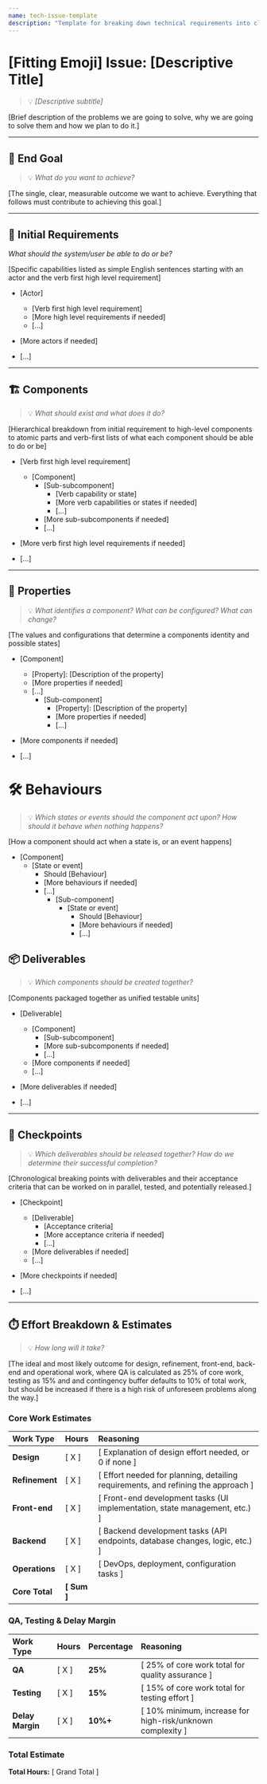 ```yaml
---
name: tech-issue-template
description: "Template for breaking down technical requirements into clear, actionable work items. Use when planning software features, system improvements, automation, or technical debt."
---
```

# [Fitting Emoji] Issue: [Descriptive Title]
> 💡 *[Descriptive subtitle]*

[Brief description of the problems we are going to solve, why we are going to solve them and how we plan to do it.]

---

## 🎯 End Goal
> 💡 *What do you want to achieve?*

[The single, clear, measurable outcome we want to achieve. Everything that follows must contribute to achieving this goal.]

---

## 📝 Initial Requirements
*What should the system/user be able to do or be?*

[Specific capabilities listed as simple English sentences starting with an actor and the verb first high level requirement]

- [Actor]
    - [Verb first high level requirement]
    - [More high level requirements if needed]
    - [...]

- [More actors if needed]

- [...]

---

## 🏗️ Components
> 💡 *What should exist and what does it do?*

[Hierarchical breakdown from initial requirement to high-level components to atomic parts and verb-first lists of what each component should be able to do or be]

- [Verb first high level requirement]
    - [Component]
        - [Sub-subcomponent]
            - [Verb capability or state]
            - [More verb capabilities or states if needed]
            - [...]
        - [More sub-subcomponents if needed]
        - [...]

- [More verb first high level requirements if needed]

- [...]

---

## 📝 Properties
> 💡 *What identifies a component? What can be configured? What can change?*

[The values and configurations that determine a components identity and possible states]

- [Component]
    - [Property]: [Description of the property]
    - [More properties if needed]
    - [...]
        - [Sub-component]
            - [Property]: [Description of the property]
            - [More properties if needed]
            - [...]

- [More components if needed]

- [...]

# 🛠️ Behaviours
> 💡 *Which states or events should the component act upon? How should it behave when nothing happens?*

[How a component should act when a state is, or an event happens]

- [Component]
    - [State or event]
        - Should [Behaviour]
        - [More behaviours if needed]
        - [...]
            - [Sub-component]
                - [State or event]
                    - Should [Behaviour]
                    - [More behaviours if needed]
                    - [...]

## 📦 Deliverables
> 💡 *Which components should be created together?*

[Components packaged together as unified testable units]

- [Deliverable]
    - [Component]
        - [Sub-subcomponent]
        - [More sub-subcomponents if needed]
        - [...]
    - [More components if needed]
    - [...]

- [More deliverables if needed]

- [...]

---

## 🚀 Checkpoints
> 💡 *Which deliverables should be released together? How do we determine their successful completion?*

[Chronological breaking points with deliverables and their acceptance criteria that can be worked on in parallel, tested, and potentially released.]

- [Checkpoint]
    - [Deliverable]
        - [Acceptance criteria]
        - [More acceptance criteria if needed]
        - [...]
    - [More deliverables if needed]
    - [...]

- [More checkpoints if needed]

- [...]

---

## ⏱️ Effort Breakdown & Estimates
> 💡 *How long will it take?*

[The ideal and most likely outcome for design, refinement, front-end, back-end and operational work, where QA is calculated as 25% of core work, testing as 15% and and contingency buffer defaults to 10% of total work, but should be increased if there is a high risk of unforeseen problems along the way.]

### Core Work Estimates

| Work Type      | Hours       | Reasoning                                                                         |
|:---------------|:------------|:----------------------------------------------------------------------------------|
| **Design**     | [ X ]       | [ Explanation of design effort needed, or 0 if none ]                             |
| **Refinement** | [ X ]       | [ Effort needed for planning, detailing requirements, and refining the approach ] |
| **Front-end**  | [ X ]       | [ Front-end development tasks (UI implementation, state management, etc.) ]       |
| **Backend**    | [ X ]       | [ Backend development tasks (API endpoints, database changes, logic, etc.) ]      |
| **Operations** | [ X ]       | [ DevOps, deployment, configuration tasks ]                                       |
| **Core Total** | **[ Sum ]** |                                                                                   |

### QA, Testing & Delay Margin

| Work Type        | Hours | Percentage | Reasoning                                                  |
|:-----------------|:------|:-----------|:-----------------------------------------------------------|
| **QA**           | [ X ] | **25%**    | [ 25% of core work total for quality assurance ]           |
| **Testing**      | [ X ] | **15%**    | [ 15% of core work total for testing effort ]              |
| **Delay Margin** | [ X ] | **10%+**   | [ 10% minimum, increase for high-risk/unknown complexity ] |


### Total Estimate
**Total Hours:** [ Grand Total ]
